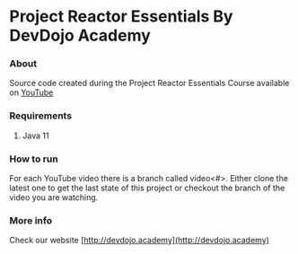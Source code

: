 # Project Reactor Essentials By DevDojo Academy

### About

Source code created during the Project Reactor Essentials Course available on [YouTube](https://www.youtube.com/playlist?list=PL0Un1HNdB4jFCsHsQg2HOfO03XfECuMiw)

### Requirements

1. Java 11

### How to run

For each YouTube video there is a branch called video<#>. Either clone the latest one to get the last state of this project or checkout the branch of the video you are watching.

### More info

Check our website [http://devdojo.academy](http://devdojo.academy)

